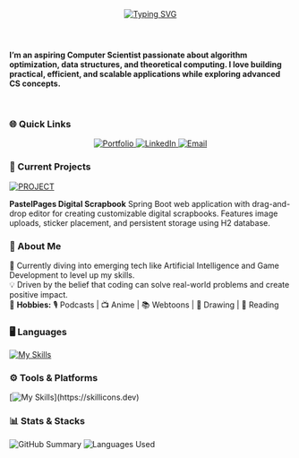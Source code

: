
<head>
  <meta name="google-site-verification" content="l50Ld6b6I62IgntsSoqWSoLY-4Ywhf37ak-KfF95uTA" />
</head>
<header style="text-align: center;">
  <a href="https://git.io/typing-svg"><img src="https://readme-typing-svg.demolab.com?font=Fira+Code&size=35&pause=1000&color=C7F7C2&width=500&lines=H+E+L+L+O+!+" alt="Typing SVG" /></a>
</header>


  <p><strong>
    I’m an aspiring Computer Scientist passionate about algorithm optimization, data structures, and theoretical computing.  
    I love building practical, efficient, and scalable applications while exploring advanced CS concepts.
  </strong></p>

<br>

<h3>🌐 Quick Links</h3>
<p align="center">
  <a href="https://yourportfolio.com" target="_blank">
    <img src="https://img.shields.io/badge/Portfolio-8FD694?style=for-the-badge&logo=firefox&logoColor=white" alt="Portfolio" />
  </a>
  <a href="www.linkedin.com/in/imalsha-sandali-1a6187326" target="_blank">
    <img src="https://img.shields.io/badge/LinkedIn-6BA368?style=for-the-badge&logo=linkedin&logoColor=white" alt="LinkedIn" />
  </a>
  <a href="mailto:ishisnaynathara@gmail.com">
    <img src="https://img.shields.io/badge/Email-4E6C50?style=for-the-badge&logo=gmail&logoColor=white" alt="Email" />
  </a>
</p>

<h3>🚀 Current Projects</h3>
<a href="https://github.com/sandali45/PastelPages" target="_blank">
  <img src="https://img.shields.io/badge/%20Project-c8e1cc?style=for-the-badge&logo=github&logoColor=white" alt="PROJECT"/>
</a>

<p>
  <strong>PastelPages Digital Scrapbook</strong>
Spring Boot web application with drag-and-drop editor for creating customizable digital scrapbooks. Features image uploads, sticker placement, and persistent storage using H2 database.
</p>


<h3>🙋 About Me</h3>
🌱 Currently diving into emerging tech like Artificial Intelligence and Game Development to level up my skills.  
<br>
💡 Driven by the belief that coding can solve real-world problems and create positive impact.
<br>
💚 <strong>Hobbies:</strong> 🎙️ Podcasts | 📺 Anime | 📚 Webtoons | 🎨 Drawing | 📖 Reading

<h3>🖥 Languages </h3>
 
 [![My Skills](https://skillicons.dev/icons?i=html,css,js,php,bootstrap,c,dart,java,mysql,py,dotnet)](https://skillicons.dev)
    
<h3> ⚙ Tools & Platforms </h3>

[![My Skills](https://skillicons.dev/icons?i=vscode,visualstudio,pycharm,postman,notion,flutter,blender,)](https://skillicons.dev)

<h3>📊 Stats & Stacks</h3> 

![GitHub Summary](https://github-profile-summary-cards.vercel.app/api/cards/stats?username=sandali45&theme=github_dark) 
![Languages Used](https://github-profile-summary-cards.vercel.app/api/cards/repos-per-language?username=sandali45&theme=github_dark)














